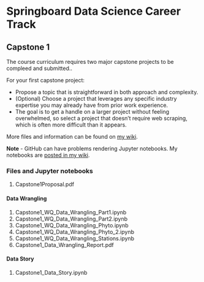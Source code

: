 # Springboard Data Science Career Track
## Capstone 1

The course curriculum requires two major capstone projects to be compleed and submitted.. 

For your first capstone project:
   * Propose a topic that is straightforward in both approach and complexity.
   * (Optional) Choose a project that leverages any specific industry expertise you may already have from prior work experience.
   * The goal is to get a handle on a larger project without feeling overwhelmed, so select a project that doesn’t require web scraping, which is often more difficult than it appears.

More files and information can be found on [my wiki](http://wiki.cfcl.com/Vicki/Datascience).

**Note** - GitHub can have problems rendering Jupyter notebooks. My notebooks are [posted in my wiki](http://wiki.cfcl.com/Vicki/Datascience/CapStone1).


### Files and Jupyter notebooks
   1. Capstone1Proposal.pdf
 
#### Data Wrangling

   1. Capstone1_WQ_Data_Wrangling_Part1.ipynb	
   2. Capstone1_WQ_Data_Wrangling_Part2.ipynb	
   3. Capstone1_WQ_Data_Wrangling_Phyto.ipynb
   4. Capstone1_WQ_Data_Wrangling_Phyto_2.ipynb
   5. Capstone1_WQ_Data_Wrangling_Stations.ipynb
   6. Capstone1_Data_Wrangling_Report.pdf

#### Data Story
   1. Capstone1_Data_Story.ipynb

